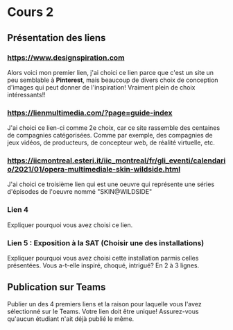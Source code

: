 # Cours 2
## Présentation des liens

### https://www.designspiration.com
Alors voici mon premier lien, j'ai choici ce lien parce que c'est un site un peu semblable à __Pinterest__, mais beaucoup de divers choix de conception d'images qui peut donner de l'inspiration! Vraiment plein de choix intéressants!!


### https://lienmultimedia.com/?page=guide-index
J'ai choici ce lien-ci comme 2e choix, car ce site rassemble des centaines de compagnies catégorisées. Comme par exemple, des compagnies de jeux vidéos, de producteurs, de concepteur web, de réalité virtuelle, etc.

### https://iicmontreal.esteri.it/iic_montreal/fr/gli_eventi/calendario/2021/01/opera-multimediale-skin-wildside.html
J'ai choici ce troisième lien qui est une oeuvre qui représente une séries d'épisodes de l'oeuvre nommé "SKIN@WILDSIDE" 

### Lien 4 
Expliquer pourquoi vous avez choisi ce lien. 

### Lien 5 : Exposition à la SAT (Choisir une des installations)
Expliquer pourquoi vous avez choisi cette installation parmis celles présentées. Vous a-t-elle inspiré, choqué, intrigué? En 2 à 3 lignes. 

## Publication sur Teams
Publier un des 4 premiers liens et la raison pour laquelle vous l'avez sélectionné sur le Teams. Votre lien doit être unique! Assurez-vous qu'aucun étudiant n'ait déjà publié le même. 
